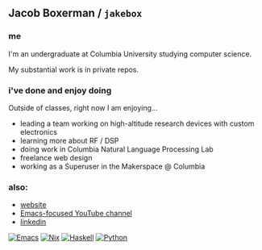 ## Jacob Boxerman / `jakebox`

### me
I'm an undergraduate at Columbia University studying computer science.

My substantial work is in private repos.

### i've done and enjoy doing

Outside of classes, right now I am enjoying...

- leading a team working on high-altitude research devices with custom electronics
- learning more about RF / DSP
- doing work in Columbia Natural Language Processing Lab
- freelance web design
- working as a Superuser in the Makerspace @ Columbia

### also:
- [website](https://jakebox.github.io)
- [Emacs-focused YouTube channel](https://www.youtube.com/c/JakeBox0)
- [linkedin](https://www.linkedin.com/in/jacob-boxerman/)

[![Emacs](https://img.shields.io/badge/Emacs-%237F5AB6.svg?&logo=gnu-emacs&logoColor=white)](#)
[![Nix](https://img.shields.io/badge/Nix-5277C3.svg?&logo=NixOS&logoColor=white)](#)
[![Haskell](https://img.shields.io/badge/Haskell-5e5086?logo=haskell&logoColor=white)](#)
[![Python](https://img.shields.io/badge/Python-3776AB?logo=python&logoColor=fff)](#)
